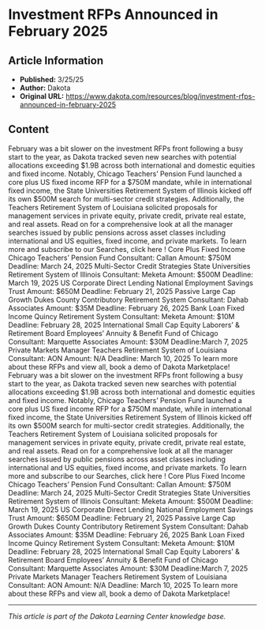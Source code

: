 # Investment RFPs Announced in February 2025

## Article Information
- **Published:** 3/25/25
- **Author:** Dakota
- **Original URL:** https://www.dakota.com/resources/blog/investment-rfps-announced-in-february-2025

## Content

February was a bit slower on the investment RFPs front following a busy start to the year, as Dakota tracked seven new searches with potential allocations exceeding $1.9B across both international and domestic equities and fixed income. Notably, Chicago Teachers’ Pension Fund launched a core plus US fixed income RFP for a $750M mandate, while in international fixed income, the State Universities Retirement System of Illinois kicked off its own $500M search for multi-sector credit strategies. Additionally, the Teachers Retirement System of Louisiana solicited proposals for management services in private equity, private credit, private real estate, and real assets. Read on for a comprehensive look at all the manager searches issued by public pensions across asset classes including international and US equities, fixed income, and private markets. To learn more and subscribe to our Searches, click here ! Core Plus Fixed Income Chicago Teachers’ Pension Fund Consultant: Callan Amount: $750M Deadline: March 24, 2025 Multi-Sector Credit Strategies State Universities Retirement System of Illinois Consultant: Meketa Amount: $500M Deadline: March 19, 2025 US Corporate Direct Lending National Employment Savings Trust Amount: $650M Deadline: February 21, 2025 Passive Large Cap Growth Dukes County Contributory Retirement System Consultant: Dahab Associates Amount: $35M Deadline: February 26, 2025 Bank Loan Fixed Income Quincy Retirement System Consultant: Meketa Amount: $10M Deadline: February 28, 2025 International Small Cap Equity Laborers’ & Retirement Board Employees’ Annuity & Benefit Fund of Chicago Consultant: Marquette Associates Amount: $30M Deadline:March 7, 2025 Private Markets Manager Teachers Retirement System of Louisiana Consultant: AON Amount: N/A Deadline: March 10, 2025 To learn more about these RFPs and view all, book a demo of Dakota Marketplace! February was a bit slower on the investment RFPs front following a busy start to the year, as Dakota tracked seven new searches with potential allocations exceeding $1.9B across both international and domestic equities and fixed income. Notably, Chicago Teachers’ Pension Fund launched a core plus US fixed income RFP for a $750M mandate, while in international fixed income, the State Universities Retirement System of Illinois kicked off its own $500M search for multi-sector credit strategies. Additionally, the Teachers Retirement System of Louisiana solicited proposals for management services in private equity, private credit, private real estate, and real assets. Read on for a comprehensive look at all the manager searches issued by public pensions across asset classes including international and US equities, fixed income, and private markets. To learn more and subscribe to our Searches, click here ! Core Plus Fixed Income Chicago Teachers’ Pension Fund Consultant: Callan Amount: $750M Deadline: March 24, 2025 Multi-Sector Credit Strategies State Universities Retirement System of Illinois Consultant: Meketa Amount: $500M Deadline: March 19, 2025 US Corporate Direct Lending National Employment Savings Trust Amount: $650M Deadline: February 21, 2025 Passive Large Cap Growth Dukes County Contributory Retirement System Consultant: Dahab Associates Amount: $35M Deadline: February 26, 2025 Bank Loan Fixed Income Quincy Retirement System Consultant: Meketa Amount: $10M Deadline: February 28, 2025 International Small Cap Equity Laborers’ & Retirement Board Employees’ Annuity & Benefit Fund of Chicago Consultant: Marquette Associates Amount: $30M Deadline:March 7, 2025 Private Markets Manager Teachers Retirement System of Louisiana Consultant: AON Amount: N/A Deadline: March 10, 2025 To learn more about these RFPs and view all, book a demo of Dakota Marketplace!

---

*This article is part of the Dakota Learning Center knowledge base.*